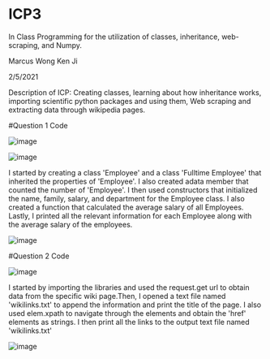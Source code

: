 # ICP3

In Class Programming for the utilization of classes, inheritance, web-scraping, and Numpy.

Marcus Wong Ken Ji

2/5/2021

Description of ICP: Creating classes, learning about how inheritance works, importing scientific python packages and using them, Web scraping and extracting data through wikipedia pages.

#Question 1 Code

![image](https://user-images.githubusercontent.com/72952948/107092328-0383f880-67c9-11eb-82c4-8b553ecf4ee5.png)


![image](https://user-images.githubusercontent.com/72952948/107092395-24e4e480-67c9-11eb-8820-d31de78d00ea.png)

I started by creating a class 'Employee' and a class 'Fulltime Employee' that inherited the properties of 'Employee'. I also created adata member that counted the number of 'Employee'. I then used constructors that initialized the name, family, salary, and department for the Employee class. I also created a function that calculated the average salary of all Employees. Lastly, I printed all the relevant information for each Employee along with the average salary of the employees.

![image](https://user-images.githubusercontent.com/72952948/107093188-75a90d00-67ca-11eb-9c3d-db3cc76eac4d.png)

#Question 2 Code

![image](https://user-images.githubusercontent.com/72952948/107093396-c6206a80-67ca-11eb-8fdb-720adf012c43.png)

I started by importing the libraries and used the request.get url to obtain data from the specific wiki page.Then, I opened a text file named 'wikilinks.txt' to append the information and print the title of the page. I also used elem.xpath to navigate through the elements and obtain the 'href' elements as strings. I then print all the links to the output text file named 'wikilinks.txt'

![image](https://user-images.githubusercontent.com/72952948/107108360-e406c300-67fc-11eb-95a6-83183b1ca0fe.png)



